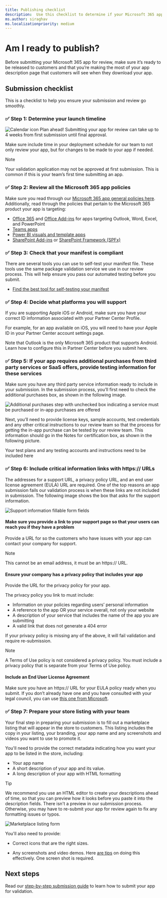 ```yaml
---
title: Publishing checklist 
description:  Use this checklist to determine if your Microsoft 365 app is ready to be published.
ms.author: siraghav
ms.localizationpriority: medium
---
```


# Am I ready to publish?

Before submitting your Microsoft 365 app for review, make sure it’s ready to be released to customers and that you’re making the most of your app description page that customers will see when they download your app.

## Submission checklist

This is a checklist to help you ensure your submission and review go smoothly.

### ✅ Step 1: Determine your launch timeline

![Calendar icon](./images/new/calendar.png) Plan ahead! Submitting your app for review can take up to 4 weeks from first submission until final approval.

Make sure include time in your deployment schedule for our team to not only review your app, but for changes to be made to your app if needed.

>[!NOTE]
> Your validation application may not be approved at first submission. This is common if this is your team’s first time submitting an app.

### ✅ Step 2: Review all the Microsoft 365 app policies

Make sure you read through our [Microsoft 365 app general policies here](/legal/marketplace/certification-policies). Additionally, read through the policies that pertain to the Microsoft 365 product your app is targeting:

- [Office 365](/legal/marketplace/certification-policies#1100-office-365) and [Office Add-ins](/legal/marketplace/certification-policies#1120-office-add-ins) for apps targeting Outlook, Word, Excel, and PowerPoint
- [Teams apps](/legal/marketplace/certification-policies#1140-teams)
- [Power BI visuals and template apps](/legal/marketplace/certification-policies#1180-power-bi-visuals)
- [SharePoint Add-ins](/legal/marketplace/certification-policies#1160-sharepoint) or [SharePoint Framework (SPFx)](/legal/marketplace/certification-policies#1170-sharepoint-framework-solutions)

### ✅ Step 3: Check that your manifest is compliant

There are several tools you can use to self-test your manifest file. These tools use the same package validation service we use in our review process. This will help ensure you pass our automated testing before you submit.

- [Find the best tool for self-testing your manifest](/office/dev/add-ins/testing/troubleshoot-manifest#:~:text=%20To%20use%20a%20command-line%20XML%20schema%20validation,and%20replace%20XML_FILE%20with%20the%20path...%20More%20)

### ✅ Step 4: Decide what platforms you will support

If you are supporting Apple iOS or Android, make sure you have your correct ID information associated with your Partner Center Profile.

For example, for an app available on iOS, you will need to have your Apple ID in your Partner Center account settings page.

Note that Outlook is the only Microsoft 365 product that supports Android. Learn how to configure this in Partner Center before you submit here.

### ✅ Step 5: If your app requires additional purchases from third party services or SaaS offers, provide testing information for these services

Make sure you have any third party service information ready to include in your submission. In the submission process, you’ll first need to check the additional purchases box, as shown in the following image.

![Additional purchases step with unchecked box indicating a service must be purchased or in-app purchases are offered](./images/new/additional-purchases.png)

Next, you’ll need to provide license keys, sample accounts, test credentials and any other critical instructions to our review team so that the process for getting the in-app purchase can be tested by our review team. This information should go in the Notes for certification box, as shown in the following picture.

Your test plans and any testing accounts and instructions need to be included here

### ✅ Step 6: Include critical information links with https:// URLs

The addresses for a support URL, a privacy policy URL, and an end user license agreement (EULA) URL  are required. One of the top reasons an app submission fails our validation process is when these links are not included in submission. The following image shows the box that asks for the support information.

![Support information fillable form fields](./images/add-in-submission-guide/step-5-b-validation.jpg)

#### Make sure you provide a link to your support page so that your users can reach you if they have a problem

Provide a URL for so the customers who have issues with your app can contact your company for support.

> [!NOTE]
> This cannot be an email address, it must be an https:// URL.

#### Ensure your company has a privacy policy that includes your app

Provide the URL for the privacy policy for your app.

The privacy policy you link to must include:

- Information on your policies regarding users’ personal information
- A reference to the app OR your service overall, not only your website
- A description of your service that includes the name of the app you are submitting
- A valid link that does not generate a 404 error

If your privacy policy is missing any of the above, it will fail validation and require re-submission.

>[!NOTE]
> A Terms of Use policy is not considered a privacy policy. You must include a privacy policy that is separate from your Terms of Use policy.

#### Include an End User License Agreement

Make sure you have an https:// URL for your EULA policy ready when you submit. If you don’t already have one and you have consulted with your legal council, you can use [this one from Microsoft](https://support.office.com/client/61994a3b-2c87-41c4-a88d-a6455efa362d). 

### ✅ Step 7: Prepare your store listing with your team

Your final step in preparing your submission is to fill out a marketplace listing that will appear in the store to customers. This listing includes the copy in your listing, your branding, your app name and any screenshots and videos you want to use to promote it.

You'll need to provide the correct metadata indicating how you want your app to be listed in the store, including:

- Your app name
- A short description of your app and its value.
- A long description of your app with HTML formatting

>[!TIP]
> We recommend you use an HTML editor to create your descriptions ahead of time, so that you can preview how it looks before you paste it into the description fields. There isn't a preview in our submission process. Otherwise, you may have to re-submit your app for review again to fix any formatting issues or typos.

![Marketplace listing form](./images/new/step-7-marketplace-listing.png)

You'll also need to provide:

- Correct icons that are the right sizes.

- Any screenshots and video demos. Here [are tips](./craft-effective-appsource-store-images.md) on doing this effectively. One screen shot is required.  

## Next steps

Read our [step-by-step submission guide](./add-in-submission-guide.md) to learn how to submit your app for validation.
